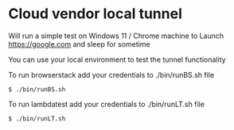 # Cloud vendor local tunnel

Will run a simple test on Windows 11 / Chrome machine to Launch https://google.com and sleep for sometime

You can use your local environment to test the tunnel functionality

To run browserstack add your credentials to ./bin/runBS.sh file 
```shell
$ ./bin/runBS.sh
```

To run lambdatest add your credentials to ./bin/runLT.sh file
```shell
$ ./bin/runLT.sh
```